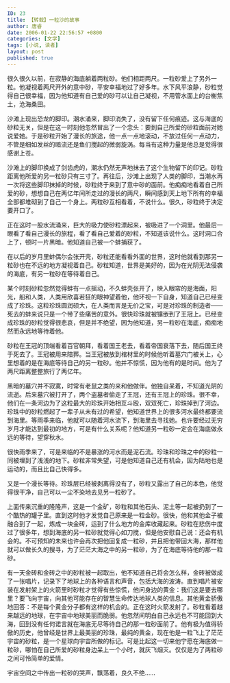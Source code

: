 ```yaml
---
ID: 23
title: 【转载】一粒沙的故事
author: 唐睿
date: 2006-01-22 22:56:57 +0800
categories: [文学]
tags: [小说, 读者]
layout: post
published: true
---
```


很久很久以前，在寂静的海底躺着两粒砂。他们相距两尺。一粒砂爱上了另外一粒。他凝视着两尺开外的意中砂，平安幸福地过了好多年。水下风平浪静，砂粒觉得自己很幸福，因为他知道有自己爱的砂可以让自己凝视，不用管水面上的台榭焦土，沧海桑田。

沙滩上现出恐龙的脚印。潮水涌来，脚印消失了，没有留下任何痕迹。这与海底的砂粒无关，但是在这一时刻他忽然冒出了一个念头：要到自己所爱的砂粒面前对她说爱她。于是砂粒开始了漫长的旅途，他一点一点地滚动，不放过任何一点动力，不管是细如发丝的暗流还是鱼们搅起的微弱旋涡。每当有这种力量是他总是觉得很感谢上苍。

沙滩上的脚印换成了剑齿虎的，潮水仍然无声地抹去了这个生物留下的印记。砂粒距离他所爱的另一粒砂只有三寸了。再往后，沙滩上出现了人类的脚印，当潮水再一次将这些脚印抹掉的时候，砂粒终于来到了意中砂的面前。他痴痴地看着自己所爱的砂，想想自己在两亿年间所走过的漫长的两尺，瞬间感到天上地下所有的幸福全部都堆砌到了自己一个身上。两粒砂互相看着，不说什么。很久，砂粒终于决定要开口了。

正在这时一股水流涌来，巨大的吸力使砂粒漂起来，被吸进了一个洞里。他最后一眼看了看自己漫长的旅程，看了看自己爱着的砂粒，不知道该说什么。这时洞口合上了，顿时一片黑暗。他知道自己被一个蚌捕获了。

在以后的岁月里蚌偶尔会张开壳，砂粒还能看看外面的世界，这时他就看到那另一粒砂也在不远的地方凝视着自己。砂粒知道，世界是美好的，因为在光阴无法侵袭的海底，有另一粒砂在等待着自己。

某个时刻砂粒忽然觉得蚌有一点摇动，不久蚌壳张开了，映入眼帘的是海面，阳光，船和人类，人类用欣喜若狂的眼神望着他，他环视一下自身，知道自己已经变成了珍珠。这粒珍珠圆润硕大，在人类而言是无价之宝，可是对珍珠的制造者——死去的蚌来说只是一个带了些痛苦的意外。很快珍珠就被镶嵌到了王冠上。已经变成珍珠的砂粒觉得很悲哀，但是并不绝望，因为他知道，另一粒砂在海底，痴痴地然而永远地等待着他。

砂粒在王冠的顶端看着百官朝拜，看着国王老去，看着帝国衰落下去，随后国王终于死去了。王冠被用来陪葬。当王冠被放到棺材里的时候他听着墓穴门被关上，心里想着的是在海底等待自己的另一粒砂。他并不惊慌，因为他有的是时间。他为了两尺距离整整旅行了两亿年。

黑暗的墓穴并不寂寞，时常有老鼠之类的来和他做伴。他独自呆着，不知道光阴的流逝。后来墓穴被打开了，两个盗墓者偷走了王冠，还有王冠上的珍珠。很不幸，他们在一条河边为了这粒最大的珍珠开始相互斗殴，双双死亡，珍珠掉到了河边。珍珠中的砂粒燃起了一辈子从未有过的希望，他知道世界上的很多河水最终都要流到海里。等雨季来临，他就可以随着河水流下，到海里去寻找她。也许要经过无穷岁月才能达到最初的地方，可是有什么关系呢？他知道另一粒砂一定会在海底做永远的等待，望穿秋水。

很快雨季来了，可是来临的不是暴涨的河水而是泥石流。珍珠和珍珠之中的砂粒一同被埋到了浅浅的地下。砂粒非常失望，可是他知道自己还有机会，因为陆地也是运动的，而且比自己快得多。

又是一个漫长等待。珍珠层已经被剥离得没有了，砂粒又露出了自己的本色，他觉得很干净，自己可以一尘不染地去见另一粒砂了。

上面传来沉重的隆隆声，这是一个金矿，砂粒和其他石头、泥土等一起被扔到了一个酷热的罐子里。直到这时他才发觉自己原来是一粒金砂。很快，他和其他金子被融合到了一起，炼成一块金砖，运到了什么地方的金库收藏起来。砂粒在悲伤中度过了很多年，想到海底的另一粒砂就觉得心如刀搅，但是他安慰自己说：还会有机会的。不可预知的未来也许会再次把他回复成一粒砂，并且把他带回大海，那样他就可以做长久的搜寻，为了茫茫大海之中的另一粒砂，为了在海底等待他的那一粒砂。

有一天金砖和金砖之中的砂粒被一起取出，他不知道自己将会怎么样，金砖被做成了一张唱片，记录下了地球上的各种语言和声音，包括大海的波涛。直到唱片被安装在发射架上的火箭里时砂粒才觉得有些惊慌，他问身边的黄金：我们这是要去哪里？要飞向宇宙，向其他可能存在的智慧生命传达地球人类的信息。其他黄金骄傲地回答：不是每个黄金分子都有这样的机会的。正在这时火箭发射了。砂粒看着越来越远的地球，在宇宙中地球美丽而脆弱。他忽然间明白自己永远也不可能回到大海，回到没有任何诺言就在海底无尽等待自己的那一粒砂面前了。他有极为值得骄傲的历史，他曾经是世界上最美丽的珍珠，最纯的黄金，现在他是一粒飞上了茫茫宇宙的砂粒，是一个星球向宇宙所做的标记。可是比起这一切来他宁愿在海底做一粒砂，哪怕在自己所爱的砂粒身边呆上一个小时，就灰飞烟灭。仅仅是为了两粒砂之间可怜简单的爱情。

宇宙空间之中传出一粒砂的哭声，飘荡着，良久不绝……
